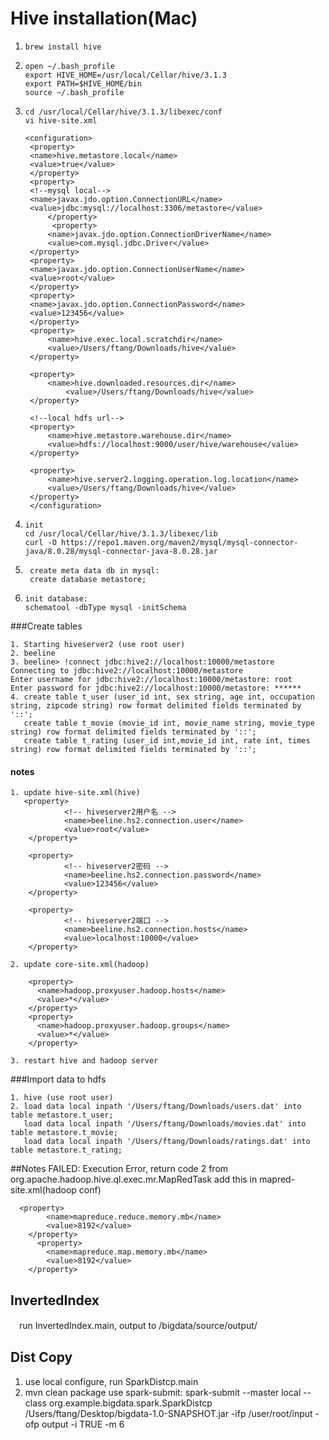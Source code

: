 # Hive installation(Mac)
1. ```
   brew install hive
   ```
2. ```
   open ~/.bash_profile
   export HIVE_HOME=/usr/local/Cellar/hive/3.1.3
   export PATH=$HIVE_HOME/bin
   source ~/.bash_profile
   ```
3. ```
   cd /usr/local/Cellar/hive/3.1.3/libexec/conf
   vi hive-site.xml
   
   <configuration>
    <property>
    <name>hive.metastore.local</name>
    <value>true</value>
    </property>
    <property>
    <!--mysql local-->
    <name>javax.jdo.option.ConnectionURL</name>
    <value>jdbc:mysql://localhost:3306/metastore</value>
        </property>
         <property>
        <name>javax.jdo.option.ConnectionDriverName</name>
        <value>com.mysql.jdbc.Driver</value>
    </property>
    <property>
    <name>javax.jdo.option.ConnectionUserName</name>
    <value>root</value>
    </property>
    <property>
    <name>javax.jdo.option.ConnectionPassword</name>
    <value>123456</value>
    </property>
    <property>
        <name>hive.exec.local.scratchdir</name>
        <value>/Users/ftang/Downloads/hive</value>
    </property>

    <property>
        <name>hive.downloaded.resources.dir</name>
            <value>/Users/ftang/Downloads/hive</value>
    </property>

    <!--local hdfs url-->
    <property>
        <name>hive.metastore.warehouse.dir</name>
        <value>hdfs://localhost:9000/user/hive/warehouse</value>
    </property>

    <property>
        <name>hive.server2.logging.operation.log.location</name>
        <value>/Users/ftang/Downloads/hive</value>
    </property>
    </configuration>
    ```

4. ```
   init 
   cd /usr/local/Cellar/hive/3.1.3/libexec/lib
   curl -O https://repo1.maven.org/maven2/mysql/mysql-connector-java/8.0.28/mysql-connector-java-8.0.28.jar
    ```
5. ```
    create meta data db in mysql:
    create database metastore;
    ```
6. ```
   init database:
   schematool -dbType mysql -initSchema
   ```


###Create tables

```
1. Starting hiveserver2 (use root user)
2. beeline
3. beeline> !connect jdbc:hive2://localhost:10000/metastore
Connecting to jdbc:hive2://localhost:10000/metastore
Enter username for jdbc:hive2://localhost:10000/metastore: root
Enter password for jdbc:hive2://localhost:10000/metastore: ******
4. create table t_user (user_id int, sex string, age int, occupation string, zipcode string) row format delimited fields terminated by '::';
   create table t_movie (movie_id int, movie_name string, movie_type string) row format delimited fields terminated by '::';
   create table t_rating (user_id int,movie_id int, rate int, times string) row format delimited fields terminated by '::';
````
#### notes
```
1. update hive-site.xml(hive)
   <property>
            <!-- hiveserver2用户名 -->
            <name>beeline.hs2.connection.user</name>
            <value>root</value>
    </property>

    <property>
            <!-- hiveserver2密码 -->
            <name>beeline.hs2.connection.password</name>
            <value>123456</value>
    </property>

    <property>
            <!-- hiveserver2端口 -->
            <name>beeline.hs2.connection.hosts</name>
            <value>localhost:10000</value>
    </property>
    
2. update core-site.xml(hadoop)

    <property>
      <name>hadoop.proxyuser.hadoop.hosts</name>
      <value>*</value>
    </property>
    <property>
      <name>hadoop.proxyuser.hadoop.groups</name>
      <value>*</value>
    </property>

3. restart hive and hadoop server
```
###Import data to hdfs
```
1. hive (use root user)
2. load data local inpath '/Users/ftang/Downloads/users.dat' into table metastore.t_user;
   load data local inpath '/Users/ftang/Downloads/movies.dat' into table metastore.t_movie;
   load data local inpath '/Users/ftang/Downloads/ratings.dat' into table metastore.t_rating;
```

##Notes
FAILED: Execution Error, return code 2 from org.apache.hadoop.hive.ql.exec.mr.MapRedTask
add this in mapred-site.xml(hadoop conf)
```
  <property>
        <name>mapreduce.reduce.memory.mb</name>
        <value>8192</value>
    </property>
      <property>
        <name>mapreduce.map.memory.mb</name>
        <value>8192</value>
    </property>
```


## InvertedIndex
　run InvertedIndex.main, output to /bigdata/source/output/

## Dist Copy
1. use local configure, run SparkDistcp.main
2. mvn clean package
use spark-submit: spark-submit --master local --class org.example.bigdata.spark.SparkDistcp /Users/ftang/Desktop/bigdata-1.0-SNAPSHOT.jar -ifp /user/root/input -ofp output -i TRUE -m 6